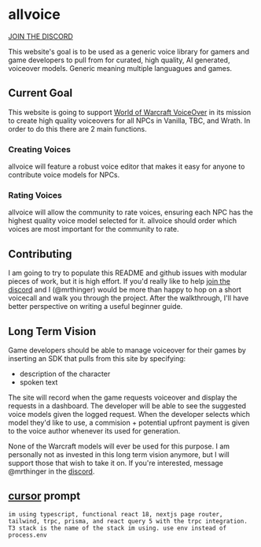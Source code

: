 # allvoice

[JOIN THE DISCORD](https://discord.gg/bwJFfRRcMB)

This website's goal is to be used as a generic voice library for gamers and game developers to pull from for curated, high quality, AI generated, voiceover models. Generic meaning multiple languagues and games.

## Current Goal

This website is going to support [World of Warcraft VoiceOver](https://github.com/mrthinger/wow-voiceover) in its mission to create high quality voiceovers for all NPCs in Vanilla, TBC, and Wrath. In order to do this there are 2 main functions.

### Creating Voices

allvoice will feature a robust voice editor that makes it easy for anyone to contribute voice models for NPCs.

### Rating Voices

allvoice will allow the community to rate voices, ensuring each NPC has the highest quality voice model selected for it. allvoice should order which voices are most important for the community to rate.


## Contributing

I am going to try to populate this README and github issues with modular pieces of work, but it is high effort. If you'd really like to help [join the discord](https://discord.gg/bwJFfRRcMB) and I (@mrthinger) would be more than happy to hop on a short voicecall and walk you through the project. After the walkthrough, I'll have better perspective on writing a useful beginner guide. 

## Long Term Vision

Game developers should be able to manage voiceover for their games by inserting an SDK that pulls from this site by specifying: 
- description of the character
- spoken text

The site will record when the game requests voiceover and display the requests in a dashboard. The developer will be able to see the suggested voice models given the logged request. When the developer selects which model they'd like to use, a commision + potential upfront payment is given to the voice author whenever its used for generation.

None of the Warcraft models will ever be used for this purpose. I am personally not as invested in this long term vision anymore, but I will support those that wish to take it on. If you're interested, message @mrthinger in the [discord](https://discord.gg/bwJFfRRcMB).

## [cursor](https://cursor.sh/) prompt
```im using typescript, functional react 18, nextjs page router, tailwind, trpc, prisma, and react query 5 with the trpc integration. T3 stack is the name of the stack im using. use env instead of process.env```
